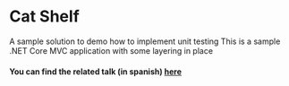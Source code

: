 # Cat Shelf
A sample solution to demo how to implement unit testing
This is a sample .NET Core MVC application with some layering in place

#### You can find the related talk (in spanish) [here](https://youtu.be/KDKWZkeuhos)

